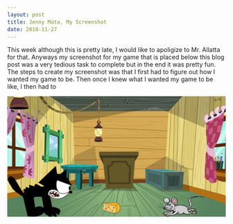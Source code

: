 ```yaml
---
layout: post
title: Jenny Mata, My Screenshot
date: 2018-11-27
---
```



This week although this is pretty late, I would like to apoligize to Mr. Allatta for that. Anyways my screenshot for my game that is placed below this blog post was a very tedious task to complete but in the end it was pretty fun. The steps to create my screenshot was that I first had to figure out how I wanted my game to be. Then once I knew what I wanted my game to be like, I then had to   


![ss](/images/ss.png)
